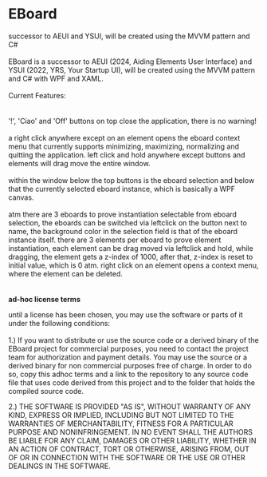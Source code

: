 # EBoard
successor to AEUI and YSUI, will be created using the MVVM pattern and C#
<br>
<br>
EBoard is a successor to AEUI (2024, Aiding Elements User Interface) and YSUI (2022, YRS, Your Startup UI),
will be created using the MVVM pattern and C# with WPF and XAML.
<br>
<br>
Current Features:<br>
<br>
<br>
'!', 'Ciao' and 'Off' buttons on top close the application, there is no warning!
<br>
<br>
a right click anywhere except on an element opens the eboard context menu that currently
supports minimizing, maximizing, normalizing and quitting the application.
left click and hold anywhere except buttons and elements will drag move the entire window.
<br>
<br>
within the window below the top buttons is the eboard selection and below that the currently
selected eboard instance, which is basically a WPF canvas. 
<br>
<br>
atm there are 3 eboards to prove instantiation selectable from eboard selection, the eboards can be switched via leftclick
on the button next to name, the background color in the selection field is that of the eboard instance itself.
there are 3 elements per eboard to prove element instantiation, each element can be drag moved via leftclick and hold,
while dragging, the element gets a z-index of 1000, after that, z-index is reset to initial value, which is 0 atm.
right click on an element opens a context menu, where the element can be deleted.
<br>
<br>
<br>
<b>ad-hoc license terms</b><br>
<p>
until a license has been chosen, you may 
use the software or parts of it under the following conditions:<br><br>
1.)
If you want to distribute or use the source code or a derived binary
of the EBoard project for commercial purposes, you need to contact
the project team for authorization and payment details.
You may use the source or a derived binary for non commercial 
purposes free of charge. In order to do so, copy this adhoc terms
and a link to the repository to any source code file that uses code
derived from this project and to the folder that holds the compiled source code.

2.)
THE SOFTWARE IS PROVIDED "AS IS", WITHOUT WARRANTY OF ANY KIND, 
EXPRESS OR IMPLIED, INCLUDING BUT NOT LIMITED TO THE WARRANTIES OF
MERCHANTABILITY, FITNESS FOR A PARTICULAR PURPOSE AND NONINFRINGEMENT.
IN NO EVENT SHALL THE AUTHORS BE LIABLE FOR ANY CLAIM, DAMAGES OR
OTHER LIABILITY, WHETHER IN AN ACTION OF CONTRACT, TORT OR OTHERWISE,
ARISING FROM, OUT OF OR IN CONNECTION WITH THE SOFTWARE OR THE USE OR
OTHER DEALINGS IN THE SOFTWARE.
</p>
